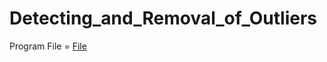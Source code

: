 # Detecting_and_Removal_of_Outliers

Program File = <a href = "https://github.com/RishavMishraRM/Detecting_and_Removal_of_Outliers/blob/main/Detecting_%26_%20Removal_of_Outliers.ipynb">File</a>
